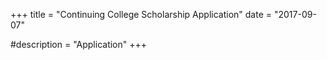 +++
title = "Continuing College Scholarship Application"
date = "2017-09-07"

#description = "Application"
+++
